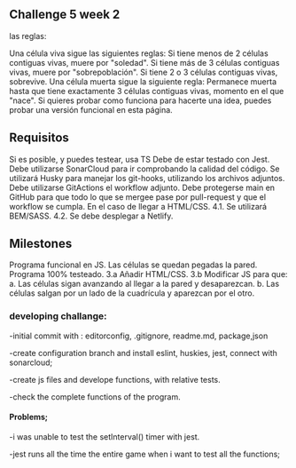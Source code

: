 ## Challenge 5 week 2

las reglas:

Una célula viva sigue las siguientes reglas:
Si tiene menos de 2 células contiguas vivas, muere por "soledad".
Si tiene más de 3 células contiguas vivas, muere por "sobrepoblación".
Si tiene 2 o 3 células contiguas vivas, sobrevive.
Una célula muerta sigue la siguiente regla: Permanece muerta hasta que tiene exactamente 3 células contiguas vivas, momento en el que "nace".
Si quieres probar como funciona para hacerte una idea, puedes probar una versión funcional en esta página.

## Requisitos

Si es posible, y puedes testear, usa TS
Debe de estar testado con Jest.
Debe utilizarse SonarCloud para ir comprobando la calidad del código.
Se utilizará Husky para manejar los git-hooks, utilizando los archivos adjuntos.
Debe utilizarse GitActions el workflow adjunto.
Debe protegerse main en GitHub para que todo lo que se mergee pase por pull-request y que el workflow se cumpla.
En el caso de llegar a HTML/CSS. 4.1. Se utilizará BEM/SASS. 4.2. Se debe desplegar a Netlify.


## Milestones

Programa funcional en JS. Las células se quedan pegadas la pared.
Programa 100% testeado.
3.a Añadir HTML/CSS. 3.b Modificar JS para que: a. Las células sigan avanzando al llegar a la pared y desaparezcan. b. Las células salgan por un lado de la cuadrícula y aparezcan por el otro.


### developing challange:

-initial commit with : editorconfig, .gitignore, readme.md, package,json

-create configuration branch and install eslint, huskies, jest, connect with sonarcloud;

-create js files and develope functions, with relative tests.

-check the complete functions of the program.

#### Problems;

-i was unable to test the setInterval() timer with jest.

 -jest runs all the time the entire game when i want to test all the functions;